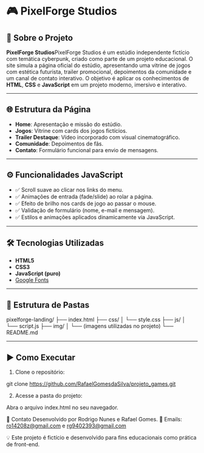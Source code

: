 # 🎮 PixelForge Studios 



## 📌 Sobre o Projeto

**PixelForge Studios**PixelForge Studios é um estúdio independente fictício com temática cyberpunk, criado como parte de um projeto educacional.
O site simula a página oficial do estúdio, apresentando uma vitrine de jogos com estética futurista, trailer promocional, depoimentos da comunidade e um canal de contato interativo.
O objetivo é aplicar os conhecimentos de **HTML**, **CSS** e **JavaScript** em um projeto moderno, imersivo e interativo.

---

## 🌐 Estrutura da Página

- **Home**: Apresentação e missão do estúdio.
- **Jogos**: Vitrine com cards dos jogos fictícios.
- **Trailer Destaque**: Vídeo incorporado com visual cinematográfico.
- **Comunidade**: Depoimentos de fãs.
- **Contato**: Formulário funcional para envio de mensagens.

---

## ⚙️ Funcionalidades JavaScript

- ✅ Scroll suave ao clicar nos links do menu.
- ✅ Animações de entrada (fade/slide) ao rolar a página.
- ✅ Efeito de brilho nos cards de jogo ao passar o mouse.
- ✅ Validação de formulário (nome, e-mail e mensagem).
- ✅ Estilos e animações aplicados dinamicamente via JavaScript.

---

## 🛠️ Tecnologias Utilizadas

- **HTML5**
- **CSS3**
- **JavaScript (puro)**
- [Google Fonts](https://fonts.google.com)
  

---

## 📁 Estrutura de Pastas 


pixelforge-landing/
├── index.html
├── css/
│ └── style.css
├── js/
│ └── script.js
├── img/
│ └── (imagens utilizadas no projeto)
└── README.md





---

## ▶️ Como Executar

1. Clone o repositório:

git clone https://github.com/RafaelGomesdaSilva/projeto_games.git


2. Acesse a pasta do projeto:

Abra o arquivo index.html no seu navegador.


📩 Contato
Desenvolvido por Rodrigo Nunes e Rafael Gomes.
📧 Emails: ro14208z@gmail.com e rg9402393@gmail.com


💡 Este projeto é fictício e desenvolvido para fins educacionais como prática de front-end.
